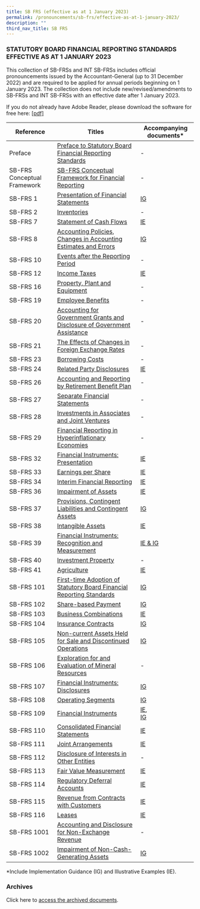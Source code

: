 ```yaml
---
title: SB FRS (effective as at 1 January 2023)
permalink: /pronouncements/sb-frs/effective-as-at-1-january-2023/
description: ""
third_nav_title: SB FRS
---
```

### STATUTORY BOARD FINANCIAL REPORTING STANDARDS EFFECTIVE AS AT 1 JANUARY 2023

  

This collection of SB-FRSs and INT SB-FRSs includes official pronouncements issued by the Accountant-General (up to 31 December 2022) and are required to be applied for annual periods beginning on 1 January 2023. The collection does not include new/revised/amendments to SB-FRSs and INT SB-FRSs with an effective date after 1 January 2023.

If you do not already have Adobe Reader, please download the software for free here: [\[pdf\]](http://www.adobe.com/products/acrobat/readstep2.html)



| Reference | Titles | Accompanying documents\* |
| -------- | -------- | -------- |
| Preface | [Preface to Statutory Board Financial Reporting Standards ](/files/Docs/Default%20Source/Sb%20Frs/Effective%20As%20At%201%20January%202023/sb-frs_preface.pdf)  | \- |
| SB-FRS Conceptual Framework | [SB-FRS Conceptual Framework for Financial Reporting](/files/Docs/Default%20Source/Sb%20Frs/Effective%20As%20At%201%20January%202023/SB-FRS%20Conceptual%20Framework_(2023).pdf) | \- |
| SB-FRS 1 | [Presentation of Financial Statements](/files/Docs/Default%20Source/Sb%20Frs/Effective%20As%20At%201%20January%202023/SB-FRS_1_(2023).pdf)| [IG](/files/Docs/Default%20Source/Sb%20Frs/Effective%20As%20At%201%20January%202023/SB-FRS_1_IG_(2023).pdf) |
| SB-FRS 2 | [Inventories](/files/Docs/Default%20Source/Sb%20Frs/Effective%20As%20At%201%20January%202023/SB-FRS_2_(2023).pdf) | \- |
| SB-FRS 7 | [Statement of Cash Flows ](/files/Docs/Default%20Source/Sb%20Frs/Effective%20As%20At%201%20January%202023/SB-FRS_7_(2023).pdf) | [IE](/files/Docs/Default%20Source/Sb%20Frs/Effective%20As%20At%201%20January%202023/SB-FRS_7_IE_(2023).pdf)|
| SB-FRS 8 | [Accounting Policies, Changes in Accounting Estimates and Errors ](/files/Docs/Default%20Source/Sb%20Frs/Effective%20As%20At%201%20January%202023/SB-FRS_8_(2023).pdf) | [IG](/files/Docs/Default%20Source/Sb%20Frs/Effective%20As%20At%201%20January%202023/SB-FRS_8_IG_(2023).pdf) |
| SB-FRS 10 | [Events after the Reporting Period ](/files/Docs/Default%20Source/Sb%20Frs/Effective%20As%20At%201%20January%202023/SB-FRS_10_(2023).pdf) | \- |
| SB-FRS 12 | [Income Taxes ](/files/Docs/Default%20Source/Sb%20Frs/Effective%20As%20At%201%20January%202023/SB-FRS_12_(2023).pdf)| [IE](/files/Docs/Default%20Source/Sb%20Frs/Effective%20As%20At%201%20January%202023/SB-FRS_12_IE_(2023).pdf)|
| SB-FRS 16 | [Property, Plant and Equipment ](/files/Docs/Default%20Source/Sb%20Frs/Effective%20As%20At%201%20January%202023/SB-FRS_16_(2023).pdf) | \- |
| SB-FRS 19 | [Employee Benefits ](/files/Docs/Default%20Source/Sb%20Frs/Effective%20As%20At%201%20January%202023/SB-FRS_19_(2023).pdf) | \- |
| SB-FRS 20 | [Accounting for Government Grants and Disclosure of Government Assistance ](/files/Docs/Default%20Source/Sb%20Frs/Effective%20As%20At%201%20January%202023/SB-FRS_20_(2023).pdf)| \- |
| SB-FRS 21 | [The Effects of Changes in Foreign Exchange Rates ](/files/Docs/Default%20Source/Sb%20Frs/Effective%20As%20At%201%20January%202023/SB-FRS_21_(2023).pdf) | \- |
| SB-FRS 23 | [Borrowing Costs ](/files/Docs/Default%20Source/Sb%20Frs/Effective%20As%20At%201%20January%202023/SB-FRS_23_(2023).pdf) | \- |
| SB-FRS 24 | [Related Party Disclosures ](/files/Docs/Default%20Source/Sb%20Frs/Effective%20As%20At%201%20January%202023/SB-FRS_24_(2023).pdf) | [IE](/files/Docs/Default%20Source/Sb%20Frs/Effective%20As%20At%201%20January%202023/SB-FRS_24_IE_(2023).pdf)|
| SB-FRS 26 | [Accounting and Reporting by Retirement Benefit Plan](/files/Docs/Default%20Source/Sb%20Frs/Effective%20As%20At%201%20January%202023/SB-FRS_26_(2023).pdf)| - |
| SB-FRS 27 | [Separate Financial Statements ](/files/Docs/Default%20Source/Sb%20Frs/Effective%20As%20At%201%20January%202023/SB-FRS_27_(2023).pdf)| \- |
| SB-FRS 28 | [Investments in Associates and Joint Ventures ](/files/Docs/Default%20Source/Sb%20Frs/Effective%20As%20At%201%20January%202023/SB-FRS_28_(2023).pdf) | \- |
| SB-FRS 29 | [Financial Reporting in Hyperinflationary Economies ](/files/Docs/Default%20Source/Sb%20Frs/Effective%20As%20At%201%20January%202023/SB-FRS_29_(2023).pdf) | \- |
| SB-FRS 32 | [Financial Instruments: Presentation ](/files/Docs/Default%20Source/Sb%20Frs/Effective%20As%20At%201%20January%202023/SB-FRS_32_(2023).pdf) | [IE](/files/Docs/Default%20Source/Sb%20Frs/Effective%20As%20At%201%20January%202023/SB-FRS_32_IE_(2023).pdf) |
| SB-FRS 33 | [Earnings per Share ](/files/Docs/Default%20Source/Sb%20Frs/Effective%20As%20At%201%20January%202023/SB-FRS_33_(2023).pdf) | [IE](/files/Docs/Default%20Source/Sb%20Frs/Effective%20As%20At%201%20January%202023/SB-FRS_33_IE_(2023).pdf) |
| SB-FRS 34 | [Interim Financial Reporting ](/files/Docs/Default%20Source/Sb%20Frs/Effective%20As%20At%201%20January%202023/SB-FRS_34_(2023).pdf) | [IE](/files/Docs/Default%20Source/Sb%20Frs/Effective%20As%20At%201%20January%202023/SB-FRS_34_IE_(2023).pdf) |
| SB-FRS 36 | [Impairment of Assets ](/files/Docs/Default%20Source/Sb%20Frs/Effective%20As%20At%201%20January%202023/SB-FRS_36_(2023).pdf) | [IE](/files/Docs/Default%20Source/Sb%20Frs/Effective%20As%20At%201%20January%202023/SB-FRS_36_IE_(2023).pdf) |
| SB-FRS 37 | [Provisions, Contingent Liabilities and Contingent Assets ](/files/Docs/Default%20Source/Sb%20Frs/Effective%20As%20At%201%20January%202023/SB-FRS_37_(2023).pdf) | [IG](/files/Docs/Default%20Source/Sb%20Frs/Effective%20As%20At%201%20January%202023/SB-FRS_37_IG_(2023).pdf) |
| SB-FRS 38 | [Intangible Assets ](/files/Docs/Default%20Source/Sb%20Frs/Effective%20As%20At%201%20January%202023/SB-FRS_38_(2023).pdf) | [IE](/files/Docs/Default%20Source/Sb%20Frs/Effective%20As%20At%201%20January%202023/SB-FRS_38_IE_(2023).pdf) |
| SB-FRS 39 | [Financial Instruments: Recognition and Measurement ](/files/Docs/Default%20Source/Sb%20Frs/Effective%20As%20At%201%20January%202023/SB-FRS_39_(2023).pdf) | [IE & IG ](/files/Docs/Default%20Source/Sb%20Frs/Effective%20As%20At%201%20January%202023/SB-FRS_39_IE_IG_(2023).pdf)|
| SB-FRS 40 | [Investment Property ](/files/Docs/Default%20Source/Sb%20Frs/Effective%20As%20At%201%20January%202023/SB-FRS_40_(2023).pdf) | \- |
| SB-FRS 41 | [Agriculture ](/files/Docs/Default%20Source/Sb%20Frs/Effective%20As%20At%201%20January%202023/SB-FRS_41_(2023).pdf) | [IE](/files/Docs/Default%20Source/Sb%20Frs/Effective%20As%20At%201%20January%202023/SB-FRS_41_IE_(2023).pdf) |
| SB-FRS 101 | [First-time Adoption of Statutory Board Financial Reporting Standards ](/files/Docs/Default%20Source/Sb%20Frs/Effective%20As%20At%201%20January%202023/SB-FRS_101_(2023).pdf)| [IG](/files/Docs/Default%20Source/Sb%20Frs/Effective%20As%20At%201%20January%202023/SB-FRS_101_IG_(2023).pdf) |
| SB-FRS 102 | [Share-based Payment ](/files/Docs/Default%20Source/Sb%20Frs/Effective%20As%20At%201%20January%202023/SB-FRS_102_(2023).pdf) | [IG](/files/Docs/Default%20Source/Sb%20Frs/Effective%20As%20At%201%20January%202023/SB-FRS_102_IG_(2023).pdf) |
| SB-FRS 103 | [Business Combinations ](/files/Docs/Default%20Source/Sb%20Frs/Effective%20As%20At%201%20January%202023/SB-FRS_103_(2023).pdf) | [IE](/files/Docs/Default%20Source/Sb%20Frs/Effective%20As%20At%201%20January%202023/SB-FRS_103_IE_(2023).pdf) |
| SB-FRS 104 | [Insurance Contracts ](/files/Docs/Default%20Source/Sb%20Frs/Effective%20As%20At%201%20January%202023/SB-FRS_104_(2023).pdf) | [IG](/files/Docs/Default%20Source/Sb%20Frs/Effective%20As%20At%201%20January%202023/SB-FRS_104_IG_(2023).pdf) |
| SB-FRS 105 | [Non-current Assets Held for Sale and Discontinued Operations ](/files/Docs/Default%20Source/Sb%20Frs/Effective%20As%20At%201%20January%202023/SB-FRS_105_(2023).pdf) | [IG](/files/Docs/Default%20Source/Sb%20Frs/Effective%20As%20At%201%20January%202023/SB-FRS_105_IG_(2023).pdf) |
| SB-FRS 106 | [Exploration for and Evaluation of Mineral Resources ](/files/Docs/Default%20Source/Sb%20Frs/Effective%20As%20At%201%20January%202023/SB-FRS_106_(2023).pdf) | \- |
| SB-FRS 107 | [Financial Instruments: Disclosures ](/files/Docs/Default%20Source/Sb%20Frs/Effective%20As%20At%201%20January%202023/SB-FRS_107_(2023).pdf) | [IG](/files/Docs/Default%20Source/Sb%20Frs/Effective%20As%20At%201%20January%202023/SB-FRS_107_IG_(2023).pdf) |
| SB-FRS 108 | [Operating Segments ](/files/Docs/Default%20Source/Sb%20Frs/Effective%20As%20At%201%20January%202023/SB-FRS_108_(2023).pdf)| [IG](/files/Docs/Default%20Source/Sb%20Frs/Effective%20As%20At%201%20January%202023/SB-FRS_108_IG_(2023).pdf) |
| SB-FRS 109 | [Financial Instruments ](/files/Docs/Default%20Source/Sb%20Frs/Effective%20As%20At%201%20January%202023/SB-FRS_109_(2023).pdf) | [IE](/files/Docs/Default%20Source/Sb%20Frs/Effective%20As%20At%201%20January%202023/SB-FRS_109_IE_(2023).pdf),<br> [IG](/files/Docs/Default%20Source/Sb%20Frs/Effective%20As%20At%201%20January%202023/SB-FRS_109_IG_(2023).pdf)|
| SB-FRS 110 | [Consolidated Financial Statements ](/files/Docs/Default%20Source/Sb%20Frs/Effective%20As%20At%201%20January%202023/SB-FRS_110_(2023).pdf)| [IE](/files/Docs/Default%20Source/Sb%20Frs/Effective%20As%20At%201%20January%202023/SB-FRS_110_IE_(2023).pdf) |
| SB-FRS 111 | [Joint Arrangements ](/files/Docs/Default%20Source/Sb%20Frs/Effective%20As%20At%201%20January%202023/SB-FRS_111_(2023).pdf)| [IE](/files/Docs/Default%20Source/Sb%20Frs/Effective%20As%20At%201%20January%202023/SB-FRS_111_IE_(2023).pdf) |
| SB-FRS 112 | [Disclosure of Interests in Other Entities ](/files/Docs/Default%20Source/Sb%20Frs/Effective%20As%20At%201%20January%202023/SB-FRS_112_(2023).pdf) | \- |
| SB-FRS 113 | [Fair Value Measurement ](/files/Docs/Default%20Source/Sb%20Frs/Effective%20As%20At%201%20January%202023/SB-FRS_113_(2023).pdf) | [IE](/files/Docs/Default%20Source/Sb%20Frs/Effective%20As%20At%201%20January%202023/SB-FRS_113_IE_(2023).pdf) |
| SB-FRS 114 | [Regulatory Deferral Accounts ](/files/Docs/Default%20Source/Sb%20Frs/Effective%20As%20At%201%20January%202023/SB-FRS_114_(2023).pdf) | [IE](/files/Docs/Default%20Source/Sb%20Frs/Effective%20As%20At%201%20January%202023/SB-FRS_114_IE_(2023).pdf)|
| SB-FRS 115 | [Revenue from Contracts with Customers ](/files/Docs/Default%20Source/Sb%20Frs/Effective%20As%20At%201%20January%202023/SB-FRS_115_(2023).pdf)| [IE](/files/Docs/Default%20Source/Sb%20Frs/Effective%20As%20At%201%20January%202023/SB-FRS_115_IE_(2023).pdf) |
| SB-FRS 116 | [Leases](/files/Docs/Default%20Source/Sb%20Frs/Effective%20As%20At%201%20January%202023/SB-FRS_116_(2023).pdf) | [IE](/files/Docs/Default%20Source/Sb%20Frs/Effective%20As%20At%201%20January%202023/SB-FRS_116_IE_(2023).pdf) |
| SB-FRS 1001 | [Accounting and Disclosure for Non-Exchange Revenue ](/files/Docs/Default%20Source/Sb%20Frs/Effective%20As%20At%201%20January%202023/SB-FRS_1001_(2023).pdf) | \- |
| SB-FRS 1002 | [Impairment of Non-Cash-Generating Assets ](/files/Docs/Default%20Source/Sb%20Frs/Effective%20As%20At%201%20January%202023/SB-FRS_1002_(2023).pdf)  | [IG](/files/Docs/Default%20Source/Sb%20Frs/Effective%20As%20At%201%20January%202023/SB-FRS_1002_IG_(2023).pdf) |

\*Include Implementation Guidance (IG) and Illustrative Examples (IE).  

### Archives 

Click here to [access the archived documents](/pronouncements/sb-frs/archives/).